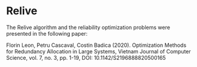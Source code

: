 # Relive
The Relive algorithm and the reliability optimization problems were presented in the following paper:

Florin Leon, Petru Cascaval, Costin Badica (2020). Optimization Methods for Redundancy Allocation in Large Systems, Vietnam Journal of Computer Science, vol. 7, no. 3, pp. 1-19, DOI: 10.1142/S2196888820500165



